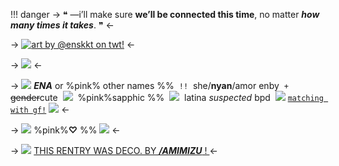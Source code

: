 !!! danger
	-> ❝ —i’ll make sure **we’ll be connected this time**, no matter ***how many times it takes***. ❞ <-

-> [![art by @enskkt on twt!](https://i.postimg.cc/3JZnm7fN/ena.png)](https://x.com/enskkt/status/1423062848805085185?s=20) <-

-> ![](https://i.postimg.cc/V6Rd47xq/divider-3-from-autism-crd-co.png) <-

-> ![](https://i.postimg.cc/W1W4RTQL/pixel-6-from-tomomi-on-neocities.gif) ‎ ***ENA*** or %pink% other names %% ‎ `!!` ‎ she/**nyan**/amor
enby ‎ `+` ‎ ~~gender~~cute ‎ ![](https://i.postimg.cc/k5mc1r63/sapphic-3-stripes-20-px.png) ‎ %pink%sapphic %% ‎ ![](https://i.postimg.cc/nrm2mBSW/pomosexual-7-stripes-20-px.png) ‎ latina 
*suspected* bpd ‎ ![](https://i.postimg.cc/fbGYYcWb/demigirl-flag-creds-to-oatmeals-on-toyhouse.png) ‎ [`matching with gf!`](https://rentry.co/keitai-renwa) ![](https://i.postimg.cc/W1W4RTQL/pixel-6-from-tomomi-on-neocities.gif) <-

-> ![](https://i.postimg.cc/g0NfJ0G4/blinkie-2-from-watermelon-crd-co.gif) %pink%**♡** %% ![](https://i.postimg.cc/SN48vXhH/6d2dcc20.gif) <-

-> ![](https://i.postimg.cc/sDx9dDLs/pixel-5-from-autism-crd-co.gif) [THIS RENTRY WAS DECO. BY ***/AMIMIZU*** ! ](https://rentry.co/amimizu) <-